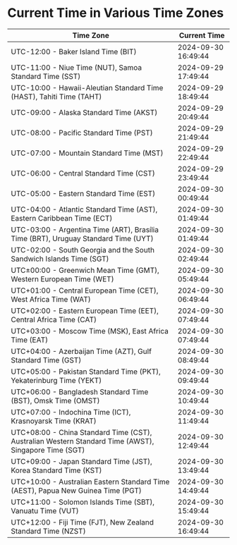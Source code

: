 # Current Time in Various Time Zones

| Time Zone | Current Time |
|-----------|--------------|
| UTC-12:00 - Baker Island Time (BIT) | 2024-09-30 16:49:44 |
| UTC-11:00 - Niue Time (NUT), Samoa Standard Time (SST) | 2024-09-29 17:49:44 |
| UTC-10:00 - Hawaii-Aleutian Standard Time (HAST), Tahiti Time (TAHT) | 2024-09-29 18:49:44 |
| UTC-09:00 - Alaska Standard Time (AKST) | 2024-09-29 20:49:44 |
| UTC-08:00 - Pacific Standard Time (PST) | 2024-09-29 21:49:44 |
| UTC-07:00 - Mountain Standard Time (MST) | 2024-09-29 22:49:44 |
| UTC-06:00 - Central Standard Time (CST) | 2024-09-29 23:49:44 |
| UTC-05:00 - Eastern Standard Time (EST) | 2024-09-30 00:49:44 |
| UTC-04:00 - Atlantic Standard Time (AST), Eastern Caribbean Time (ECT) | 2024-09-30 01:49:44 |
| UTC-03:00 - Argentina Time (ART), Brasília Time (BRT), Uruguay Standard Time (UYT) | 2024-09-30 01:49:44 |
| UTC-02:00 - South Georgia and the South Sandwich Islands Time (SGT) | 2024-09-30 02:49:44 |
| UTC±00:00 - Greenwich Mean Time (GMT), Western European Time (WET) | 2024-09-30 05:49:44 |
| UTC+01:00 - Central European Time (CET), West Africa Time (WAT) | 2024-09-30 06:49:44 |
| UTC+02:00 - Eastern European Time (EET), Central Africa Time (CAT) | 2024-09-30 07:49:44 |
| UTC+03:00 - Moscow Time (MSK), East Africa Time (EAT) | 2024-09-30 07:49:44 |
| UTC+04:00 - Azerbaijan Time (AZT), Gulf Standard Time (GST) | 2024-09-30 08:49:44 |
| UTC+05:00 - Pakistan Standard Time (PKT), Yekaterinburg Time (YEKT) | 2024-09-30 09:49:44 |
| UTC+06:00 - Bangladesh Standard Time (BST), Omsk Time (OMST) | 2024-09-30 10:49:44 |
| UTC+07:00 - Indochina Time (ICT), Krasnoyarsk Time (KRAT) | 2024-09-30 11:49:44 |
| UTC+08:00 - China Standard Time (CST), Australian Western Standard Time (AWST), Singapore Time (SGT) | 2024-09-30 12:49:44 |
| UTC+09:00 - Japan Standard Time (JST), Korea Standard Time (KST) | 2024-09-30 13:49:44 |
| UTC+10:00 - Australian Eastern Standard Time (AEST), Papua New Guinea Time (PGT) | 2024-09-30 14:49:44 |
| UTC+11:00 - Solomon Islands Time (SBT), Vanuatu Time (VUT) | 2024-09-30 15:49:44 |
| UTC+12:00 - Fiji Time (FJT), New Zealand Standard Time (NZST) | 2024-09-30 16:49:44 |

